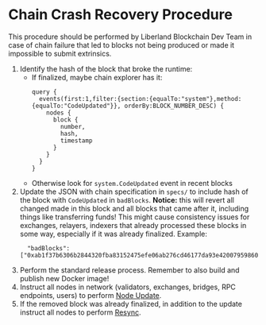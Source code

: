 # Chain Crash Recovery Procedure

This procedure should be performed by Liberland Blockchain Dev Team in case of chain failure that led to blocks not being produced or made it impossible to submit extrinsics.

1. Identify the hash of the block that broke the runtime:
   * If finalized, maybe chain explorer has it:
       ```
       query {
         events(first:1,filter:{section:{equalTo:"system"},method:{equalTo:"CodeUpdated"}}, orderBy:BLOCK_NUMBER_DESC) {
           nodes {
             block {
               number,
               hash,
               timestamp
             }
           }
         }
       }
       ```
    * Otherwise look for `system.CodeUpdated` event in recent blocks
2. Update the JSON with chain specification in `specs/` to include hash of the block with `CodeUpdated` in `badBlocks`. **Notice:** this will revert all changed made in this block and all blocks that came after it, including things like transferring funds! This might cause consistency issues for exchanges, relayers, indexers that already processed these blocks in some way, especially if it was already finalized. Example:
   ```
     "badBlocks": ["0xab1f37b6306b2844320fba83152475efe06ab276cd46177da93e420079598609"],
   ```
3. Perform the standard release process. Remember to also build and publish new Docker image!
4. Instruct all nodes in network (validators, exchanges, bridges, RPC endpoints, users) to perform [Node Update](../for-validators-nominators-and-stakers/update.md).
5. If the removed block was already finalized, in addition to the update instruct all nodes to perform [Resync](../for-validators-nominators-and-stakers/resync.md).
